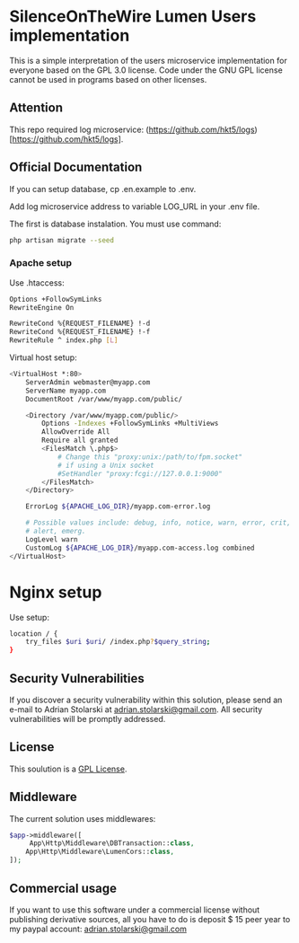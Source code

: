 # SilenceOnTheWire Lumen Users implementation

This is a simple interpretation of the users microservice implementation for everyone based on the GPL 3.0 license. Code under the GNU GPL license cannot be used in programs based on other licenses.

## Attention ##

This repo required log microservice: (https://github.com/hkt5/logs)[https://github.com/hkt5/logs].

## Official Documentation

If you can setup database, cp .en.example to .env.

Add log microservice address to variable LOG_URL in  your .env file.

The first is database instalation. You must use command:

```bash
php artisan migrate --seed
```

### Apache setup

Use .htaccess:
```bash
Options +FollowSymLinks
RewriteEngine On

RewriteCond %{REQUEST_FILENAME} !-d
RewriteCond %{REQUEST_FILENAME} !-f
RewriteRule ^ index.php [L]
```

Virtual host setup:

```bash
<VirtualHost *:80>
    ServerAdmin webmaster@myapp.com
    ServerName myapp.com
    DocumentRoot /var/www/myapp.com/public/

    <Directory /var/www/myapp.com/public/>
        Options -Indexes +FollowSymLinks +MultiViews
        AllowOverride All
        Require all granted
        <FilesMatch \.php$>
            # Change this "proxy:unix:/path/to/fpm.socket"
            # if using a Unix socket
            #SetHandler "proxy:fcgi://127.0.0.1:9000"
        </FilesMatch>
    </Directory>

    ErrorLog ${APACHE_LOG_DIR}/myapp.com-error.log

    # Possible values include: debug, info, notice, warn, error, crit,
    # alert, emerg.
    LogLevel warn
    CustomLog ${APACHE_LOG_DIR}/myapp.com-access.log combined
</VirtualHost>
```

# Nginx setup

Use setup:

```bash
location / {
    try_files $uri $uri/ /index.php?$query_string;
}
```

## Security Vulnerabilities

If you discover a security vulnerability within this solution, please send an e-mail to Adrian Stolarski at adrian.stolarski@gmail.com. All security vulnerabilities will be promptly addressed.

## License

This soulution is a [GPL License](https://en.wikipedia.org/wiki/GNU_General_Public_License).

## Middleware

The current solution uses middlewares:

```php
$app->middleware([
     App\Http\Middleware\DBTransaction::class,
    App\Http\Middleware\LumenCors::class,
]);
```

## Commercial usage

If you want to use this software under a commercial license without publishing derivative sources, all you have to do is deposit $ 15 peer year to my paypal account: adrian.stolarski@gmail.com
